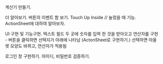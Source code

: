 계산기 만들기.

더 알아보기.
버튼의 이벤트 함 보기.
Touch Up Inside // 눌렀을 때 기능.
ActionSheet에 대하여 알아보자.

UI 구현 및 기능구현.
텍스트 필드 두 곳에 숫자를 입력 한 것을 받아오고
연산자를 구현 - 버튼을 클릭하면 선택지가 아래에 나타남 (ActonSheet로 구현하기.)
선택하면 아울렛 모양도 바뀌고, 연산자가 적용됨

로그인 창 구현하기.
아이디, 비밀번호 검증하기.

